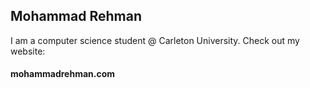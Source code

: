 ## Mohammad Rehman

I am a computer science student @ Carleton University.
Check out my website:

#### mohammadrehman.com
